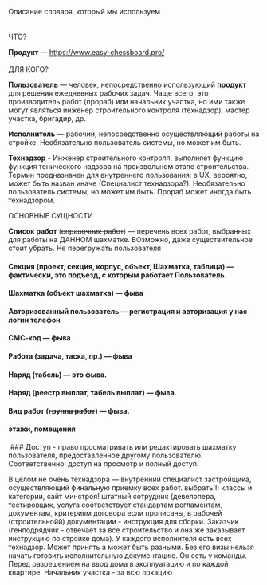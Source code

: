 Описание словаря, который мы используем
<br>
<br>
<br>
ЧТО?

**Продукт** — https://www.easy-chessboard.pro/
<br>
<br>
ДЛЯ КОГО?

**Пользователь** — человек, непосредственно использующий **продукт** для решения ежедневных рабочих задач. Чаще всего, это производитель работ (прораб) или начальник участка, но ими также могут являться инженер строительного контроля (технадзор), мастер участка, бригадир, др.

**Исполнитель** — рабочий, непосредственно осуществляющий работы на стройке. Необязательно пользователь системы, но может им быть.

**Технадзор** - Инженер строительного контроля, выполняет функцию функция тенического надзора на произвольном этапе строительства. Термин предназначен для внутреннего пользования: в UX, вероятно, может быть назван иначе (Специалист технадзора?). Необязательно пользователь системы, но может им быть. Прораб может иногда быть технадзором.

ОСНОВНЫЕ СУЩНОСТИ

**Список работ** (~~справочник работ~~) — перечень всех работ, выбранных для работы на ДАННОМ  шахматке. 
ВОзможно, даже существительное стоит убрать. Не перегружать пользователя

#### Секция (проект, секция, корпус, объект, Шахматка, таблица) — фактически, это подъезд, с которым работает Пользователь.
#### Шахматка (объект шахматка) — фыва 

#### Авторизованный пользователь — регистрация и авторизация у нас логин телефон
#### СМС-код — фыва
#### Работа (задача, таска, пр.) — фыва


#### Наряд (~~табель~~) — это фыва.
#### Наряд (реестр выплат, табель выплат) — фыва.
#### Вид работ (~~группа работ~~) — фыва.

#### этажи, помещения

 ### Доступ - право просматривать или редактировать шахматку пользователя, предоставленное другому пользователю. Соответственно: доступ на просмотр и полный доступ.






В целом не очень технадзора — внутренний специалист застройщика, осуществляющий финальную приемку всех работ. выбрать!!! классы и категории, сайт минстроя! штатный сотрудник (девелопера, тестировщик, услуга соответствует стандартам регламентам, документам, критериям договора если прописаны, в рабочей (строительнойй) документации - инструкция для сборки. Заказчик (генподрядчик - отвечает за все строительство и она же заказывает инструкцию по стройке дома). У каждого исполнителя есть всех технадзор. Может принять а может быть разными. Без его визы нельзя начать готовить исполнительную документацию. Он есть у команды.
Перед разрешением на ввод дома в эксплуатацию и по каждой квартире. 
Начальник участка - за всю локацию

